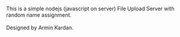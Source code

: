 This is a simple nodejs (javascript on server) File Upload Server with random name assignment.<br/>
<br/>
Designed by Armin Kardan.

